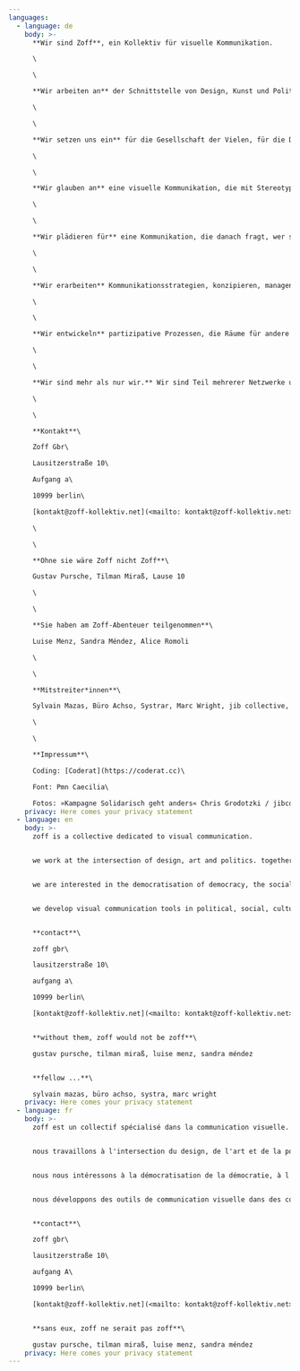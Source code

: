 ```yaml
---
languages:
  - language: de
    body: >-
      **Wir sind Zoff**, ein Kollektiv für visuelle Kommunikation.

      \

      \

      **Wir arbeiten an** der Schnittstelle von Design, Kunst und Politik. 

      \

      \

      **Wir setzen uns ein** für die Gesellschaft der Vielen, für die Demokratisierung der Demokratie, für eine emanzipatorische Politik.

      \

      \

      **Wir glauben an** eine visuelle Kommunikation, die mit Stereotypen bricht, die die Dekonstruktion von Bildern vorantreibt. An eine Kommunikation, die einen Perspektivwechsel bietet, und auf eine Verschiebung der Machtverhältnisse zielt. Eine Kommunikation, die eher zum Nachdenken als zum Überzeugen anregt. Eine Kommunikation, die Empowerment und konkrete politische Wirksamkeit ermöglicht.

      \

      \

      **Wir plädieren für** eine Kommunikation, die danach fragt, wer spricht. Eine Kommunikation, die sich sozialer Determinismen und visueller Codierung bewusst ist. Eine Kommunikation, die eher inklusive Räume der sozialen Interaktion gestaltet als eine exklusive Ästhetisierung des Diskurses anstrebt.

      \

      \

      **Wir erarbeiten** Kommunikationsstrategien, konzipieren, managen und produzieren Kampagnen, visuelle Systeme und digitale Tools für politische, soziale, kulturelle und Bildungsprojekte.

      \

      \

      **Wir entwickeln** partizipative Prozessen, die Räume für andere Narrative bieten. Wir arbeiten gern prozessorientiert und legen viel Wert auf eine ein kontinuierlichen und regelmäßigen Austausch. Kollaboration ist der Kern unserer Arbeit.

      \

      \

      **Wir sind mehr als nur wir.** Wir sind Teil mehrerer Netzwerke und Teil einer Bewegung.

      \

      \

      **Kontakt**\

      Zoff Gbr\

      Lausitzerstraße 10\

      Aufgang a\

      10999 berlin\

      [kontakt@zoff-kollektiv.net](<mailto: kontakt@zoff-kollektiv.net>)

      \

      \

      **Ohne sie wäre Zoff nicht Zoff**\

      Gustav Pursche, Tilman Miraß, Lause 10

      \

      \

      **Sie haben am Zoff-Abenteuer teilgenommen**\

      Luise Menz, Sandra Méndez, Alice Romoli

      \

      \

      **Mitstreiter*innen**\

      Sylvain Mazas, Büro Achso, Systrar, Marc Wright, jib collective, Cai Schmitz-Weicht, Noa Snir

      \

      \

      **Impressum**\

      Coding: [Coderat](https://coderat.cc)\

      Font: Pmn Caecilia\

      Fotos: »Kampagne Solidarisch geht anders« Chris Grodotzki / jibcollective, ... ////
    privacy: Here comes your privacy statement
  - language: en
    body: >-
      zoff is a collective dedicated to visual communication.


      we work at the intersection of design, art and politics. together we conceptualise, design and develop websites, campaigns, publications and exhibitions.


      we are interested in the democratisation of democracy, the social and political impact of design. we want to empower, intervene or tell with and through projects we work on.


      we develop visual communication tools in political, social, cultural and educational contexts.


      **contact**\

      zoff gbr\

      lausitzerstraße 10\

      aufgang a\

      10999 berlin\

      [kontakt@zoff-kollektiv.net](<mailto: kontakt@zoff-kollektiv.net>)


      **without them, zoff would not be zoff**\

      gustav pursche, tilman miraß, luise menz, sandra méndez


      **fellow ...**\

      sylvain mazas, büro achso, systra, marc wright
    privacy: Here comes your privacy statement
  - language: fr
    body: >-
      zoff est un collectif spécialisé dans la communication visuelle.


      nous travaillons à l'intersection du design, de l'art et de la politique. ensemble, nous conceptualisons, concevons et développons des sites web, des campagnes, des publications et des expositions.


      nous nous intéressons à la démocratisation de la démocratie, à l'impact social et politique du design. nous voulons donner du pouvoir, intervenir ou raconter avec et à travers les projets sur lesquels nous travaillons.


      nous développons des outils de communication visuelle dans des contextes politiques, sociaux, culturels et éducatifs.


      **contact**\

      zoff gbr\

      lausitzerstraße 10\

      aufgang A\

      10999 berlin\

      [kontakt@zoff-kollektiv.net](<mailto: kontakt@zoff-kollektiv.net>)


      **sans eux, zoff ne serait pas zoff**\

      gustav pursche, tilman miraß, luise menz, sandra méndez
    privacy: Here comes your privacy statement
---
```

